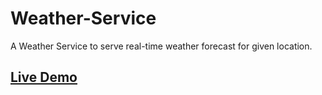 # Weather-Service
A Weather Service to serve real-time weather forecast for given location.
<h2><a  href="https://ash-weather-service.herokuapp.com/">Live Demo</a></h2>
